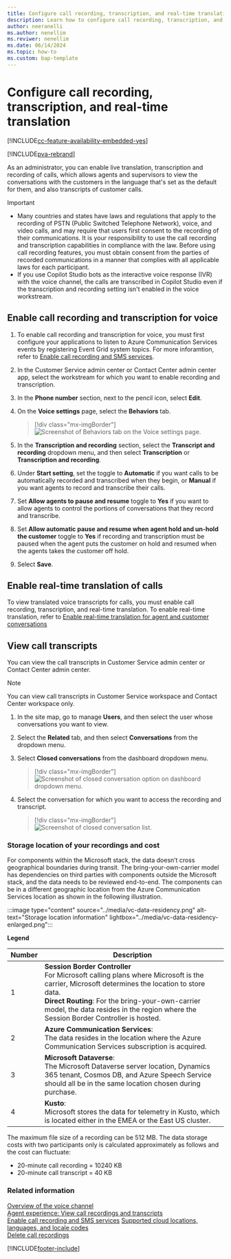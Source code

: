 ```yaml
---
title: Configure call recording, transcription, and real-time translation 
description: Learn how to configure call recording, transcription, and real-time translation in the voice channel.
author: neeranelli
ms.author: nenellim
ms.reviwer: nenellim
ms.date: 06/14/2024
ms.topic: how-to
ms.custom: bap-template
---
```


# Configure call recording, transcription, and real-time translation


[!INCLUDE[cc-feature-availability-embedded-yes](../../includes/cc-feature-availability-embedded-yes.md)]


[!INCLUDE[pva-rebrand](../../includes/cc-pva-rebrand.md)]

As an administrator, you can enable live translation, transcription and recording of calls, which allows agents and supervisors to view the conversations with the customers in the language that's set as the default for them, and also transcripts of customer calls.

> [!IMPORTANT]
> - Many countries and states have laws and regulations that apply to the recording of PSTN (Public Switched Telephone Network), voice, and video calls, and may require that users first consent to the recording of their communications. It is your responsibility to use the call recording and transcription capabilities in compliance with the law. Before using call recording features, you must obtain consent from the parties of recorded communications in a manner that complies with all applicable laws for each participant.
> - If you use Copilot Studio bots as the interactive voice response (IVR) with the voice channel, the calls are transcribed in Copilot Studio even if the transcription and recording setting isn't enabled in the voice workstream.

## Enable call recording and transcription for voice
1. To enable call recording and transcription for voice, you must first configure your applications to listen to Azure Communication Services events by registering Event Grid system topics. For more inforamtion, refer to [Enable call recording and SMS services](voice-channel-configure-services.md).
   
1. In the Customer Service admin center or Contact Center admin center app, select the workstream for which you want to enable recording and transcription.

1. In the **Phone number** section, next to the pencil icon, select **Edit**.

1. On the **Voice settings** page, select the **Behaviors** tab.
   > [!div class="mx-imgBorder"]
   > ![Screenshot of Behaviors tab on the Voice settings page.](../media/voice-channel-recording-number.png)

1. In the **Transcription and recording** section, select the **Transcript and recording** dropdown menu, and then select **Transcription** or **Transcription and recording**.

1. Under **Start setting**, set the toggle to **Automatic** if you want calls to be automatically recorded and transcribed when they begin, or **Manual** if you want agents to record and transcribe their calls.

1. Set **Allow agents to pause and resume** toggle to **Yes** if you want to allow agents to control the portions of conversations that they record and transcribe.

1. Set **Allow automatic pause and resume when agent hold and un-hold the customer** toggle to **Yes** if recording and transcription must be paused when the agent puts the customer on hold and resumed when the agents takes the customer off hold.

1. Select **Save**.

## Enable real-time translation of calls

To view translated voice transcripts for calls, you must enable call recording, transcription, and real-time translation. To enable real-time translation, refer to [Enable real-time translation for agent and customer conversations](enable-real-time-translation.md#enable-real-time-translation-for-agent-and-customer-conversations)

## View call transcripts

You can view the call transcripts in Customer Service admin center or Contact Center admin center.

> [!NOTE]
> You can view call transcripts in Customer Service workspace and Contact Center workspace only. 


1. In the site map, go to manage **Users**, and then select the user whose conversations you want to view.
2. Select the **Related** tab, and then select **Conversations** from the dropdown menu.
3. Select **Closed conversations** from the dashboard dropdown menu.

   > [!div class="mx-imgBorder"]
   > ![Screenshot of closed conversation option on dashboard dropdown menu.](../media/voice-closed-conversations.png)

4. Select the conversation for which you want to access the recording and transcript.
  
   > [!div class="mx-imgBorder"]
   > ![Screenshot of closed conversation list.](../media/voice-channel-conversations-list.png)

### Storage location of your recordings and cost
 
For components within the Microsoft stack, the data doesn’t cross geographical boundaries during transit. The bring-your-own-carrier model has dependencies on third parties with components outside the Microsoft stack, and the data needs to be reviewed end-to-end. 
The components can be in a different geographic location from the Azure Communication Services location as shown in the following illustration.


:::image type="content" source="../media/vc-data-residency.png" alt-text="Storage location information" lightbox="../media/vc-data-residency-enlarged.png":::

**Legend**

| Number | Description |
|-----|-------------------|
|1 | **Session Border Controller**<br>  For Microsoft calling plans where Microsoft is the carrier, Microsoft determines the location to store data.<br> **Direct Routing**:  For the bring-your-own-carrier model, the data resides in the region where the Session Border Controller is hosted. |
|2 | **Azure Communication Services**:<br>  The data resides in the location where the Azure Communication Services subscription is acquired. |
|3 | **Microsoft Dataverse**:<br>  The Microsoft Dataverse server location, Dynamics 365 tenant, Cosmos DB, and Azure Speech Service should all be in the same location chosen during purchase. |
|4 | **Kusto**:<br> Microsoft stores the data for telemetry in Kusto, which is located either in the EMEA or the East US cluster. |


The maximum file size of a recording can be 512 MB. The data storage costs with two participants only is calculated approximately as follows and the cost can fluctuate:

- 20-minute call recording = 10240 KB
- 20-minute call transcript = 40 KB


### Related information

[Overview of the voice channel](voice-channel.md)  
[Agent experience: View call recordings and transcripts](../use/voice-channel-agent-experience.md)  
[Enable call recording and SMS services](voice-channel-configure-services.md)
[Supported cloud locations, languages, and locale codes](voice-channel-region-availability.md)  
[Delete call recordings](voice-channel-delete-calls.md)
  
[!INCLUDE[footer-include](../../includes/footer-banner.md)]
